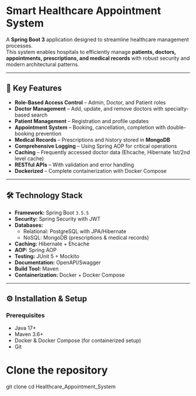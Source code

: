 # Smart Healthcare Appointment System

A **Spring Boot 3** application designed to streamline healthcare management processes.  
This system enables hospitals to efficiently manage **patients, doctors, appointments, prescriptions, and medical records** with robust security and modern architectural patterns.

---

## 🚀 Key Features
- **Role-Based Access Control** – Admin, Doctor, and Patient roles  
- **Doctor Management** – Add, update, and remove doctors with specialty-based search  
- **Patient Management** – Registration and profile updates  
- **Appointment System** – Booking, cancellation, completion with double-booking prevention  
- **Medical Records** – Prescriptions and history stored in **MongoDB**  
- **Comprehensive Logging** – Using Spring AOP for critical operations  
- **Caching** – Frequently accessed doctor data (Ehcache, Hibernate 1st/2nd level cache)  
- **RESTful APIs** – With validation and error handling  
- **Dockerized** – Complete containerization with Docker Compose  

---

## 🛠 Technology Stack
- **Framework:** Spring Boot `3.5.5`  
- **Security:** Spring Security with JWT  
- **Databases:**  
  - Relational: PostgreSQL with JPA/Hibernate  
  - NoSQL: MongoDB (prescriptions & medical records)  
- **Caching:** Hibernate + Ehcache  
- **AOP:** Spring AOP  
- **Testing:** JUnit 5 + Mockito  
- **Documentation:** OpenAPI/Swagger  
- **Build Tool:** Maven  
- **Containerization:** Docker + Docker Compose  

---

## ⚙️ Installation & Setup

### Prerequisites
- Java 17+
- Maven 3.6+
- Docker & Docker Compose (for containerized setup)
- Git
# Clone the repository
git clone <repository-url>
cd Healthcare_Appointment_System




